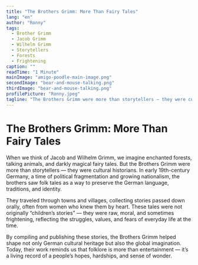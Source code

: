 ```yaml
---
title: "The Brothers Grimm: More Than Fairy Tales"
lang: "en"
author: "Ronny"
tags:
  - Brother Grimm
  - Jacob Grimm
  - Wilhelm Grimm
  - Storytellers
  - Forests
  - Frightening
caption: ""
readTime: "1 Minute"
mainImage: "amigo-poodle-main-image.png"
secondImage: "bear-and-mouse-talking.png"
thirdImage: "bear-and-mouse-talking.png"
profilePicture: "Ronny.jpeg"
tagline: "The Brothers Grimm were more than storytellers — they were cultural historians."
---
```


# The Brothers Grimm: More Than Fairy Tales

When we think of Jacob and Wilhelm Grimm, we imagine enchanted forests, talking animals, and darkly magical fairy tales. But the Brothers Grimm were more than storytellers — they were cultural historians. In early 19th-century Germany, a time of political fragmentation and growing nationalism, the brothers saw folk tales as a way to preserve the German language, traditions, and identity.

They traveled through towns and villages, collecting stories passed down orally, often from women who knew them by heart. These tales were not originally “children’s stories” — they were raw, moral, and sometimes frightening, reflecting the struggles, values, and fears of everyday life at the time.

By compiling and publishing these stories, the Brothers Grimm helped shape not only German cultural heritage but also the global imagination. Today, their work reminds us that folklore is more than entertainment — it’s a living record of a people’s hopes, hardships, and sense of wonder.
